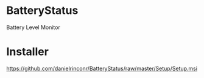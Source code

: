 # BatteryStatus
Battery Level Monitor
# Installer
https://github.com/danielrinconr/BatteryStatus/raw/master/Setup/Setup.msi
